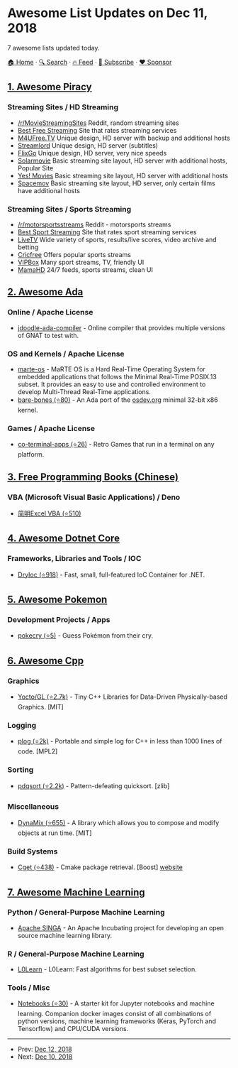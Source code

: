 # Awesome List Updates on Dec 11, 2018

7 awesome lists updated today.

[🏠 Home](/README.md) · [🔍 Search](https://www.trackawesomelist.com/search/) · [🔥 Feed](https://www.trackawesomelist.com/rss.xml) · [📮 Subscribe](https://trackawesomelist.us17.list-manage.com/subscribe?u=d2f0117aa829c83a63ec63c2f&id=36a103854c) · [❤️  Sponsor](https://github.com/sponsors/theowenyoung)



## [1. Awesome Piracy](/content/Igglybuff/awesome-piracy/README.md)

### Streaming Sites / HD Streaming

*   [/r/MovieStreamingSites](https://www.reddit.com/r/MovieStreamingSites/) Reddit, random streaming sites
*   [Best Free Streaming](https://www.bestfreestreaming.com/) Site that rates streaming services
*   [M4UFree.TV](http://m4ufree.tv/) Unique design, HD server with backup and additional hosts
*   [Streamlord](http://www.streamlord.com/) Unique design, HD server (subtitles)
*   [FlixGo](https://flixgo.net/) Unique design, HD server, very nice speeds
*   [Solarmovie](https://solarmoviez.ru/solar.html) Basic streaming site layout, HD server with additional hosts, Popular Site
*   [Yes! Movies](https://yesmovies.to) Basic streaming site layout, HD server with additional hosts
*   [Spacemov](http://spacemov.io/) Basic streaming site layout, HD server, only certain films have additional hosts

### Streaming Sites / Sports Streaming

*   [/r/motorsportsstreams](https://www.reddit.com/r/motorsportsstreams) Reddit - motorsports streams
*   [Best Sport Streaming](https://www.bestsportstreaming.com/) Site that rates sport streaming services
*   [LiveTV](https://livesx.eu/) Wide variety of sports, results/live scores, video archive and betting
*   [Cricfree](https://crickfree.org/) Offers popular sports streams
*   [VIPBox](https://www.vipbox.live/) Many sport streams, TV, friendly UI
*   [MamaHD](https://www.mamahd.org/) 24/7 feeds, sports streams, clean UI

## [2. Awesome Ada](/content/ohenley/awesome-ada/README.md)

### Online / Apache License

*   [jdoodle-ada-compiler](https://www.jdoodle.com/execute-ada-online) - Online compiler that provides multiple versions of GNAT to test with.

### OS and Kernels / Apache License

*   [marte-os](https://marte.unican.es/) - MaRTE OS is a Hard Real-Time Operating System for embedded applications that follows the Minimal Real-Time POSIX.13 subset. It provides an easy to use and controlled environment to develop Multi-Thread Real-Time applications.
*   [bare-bones (⭐80)](https://github.com/Lucretia/bare_bones) - An Ada port of the [osdev.org](https://wiki.osdev.org/Ada_Bare_bones) minimal 32-bit x86 kernel.

### Games / Apache License

*   [co-terminal-apps (⭐26)](https://github.com/fastrgv/CoTerminalApps) - Retro Games that run in a terminal on any platform.

## [3. Free Programming Books (Chinese)](/content/EbookFoundation/free-programming-books/books/free-programming-books-zh/README.md)

### VBA (Microsoft Visual Basic Applications) / Deno

*   [简明Excel VBA (⭐510)](https://github.com/Youchien/concise-excel-vba)

## [4. Awesome Dotnet Core](/content/thangchung/awesome-dotnet-core/README.md)

### Frameworks, Libraries and Tools / IOC

*   [DryIoc (⭐918)](https://github.com/dadhi/DryIoc) - Fast, small, full-featured IoC Container for .NET.

## [5. Awesome Pokemon](/content/tobiasbueschel/awesome-pokemon/README.md)

### Development Projects / Apps

*   [pokecry (⭐5)](https://github.com/fent/pokecry) - Guess Pokémon from their cry.

## [6. Awesome Cpp](/content/fffaraz/awesome-cpp/README.md)

### Graphics

*   [Yocto/GL (⭐2.7k)](https://github.com/xelatihy/yocto-gl) - Tiny C++ Libraries for Data-Driven Physically-based Graphics. \[MIT]

### Logging

*   [plog (⭐2k)](https://github.com/SergiusTheBest/plog) - Portable and simple log for C++ in less than 1000 lines of code. \[MPL2]

### Sorting

*   [pdqsort (⭐2.2k)](https://github.com/orlp/pdqsort) - Pattern-defeating quicksort. \[zlib]

### Miscellaneous

*   [DynaMix (⭐655)](https://github.com/iboB/dynamix) - A library which allows you to compose and modify objects at run time. \[MIT]

### Build Systems

*   [Cget (⭐438)](https://github.com/pfultz2/cget) - Cmake package retrieval. \[Boost] [website](http://cget.readthedocs.io)

## [7. Awesome Machine Learning](/content/josephmisiti/awesome-machine-learning/README.md)

### Python / General-Purpose Machine Learning

*   [Apache SINGA](https://singa.apache.org) - An Apache Incubating project for developing an open source machine learning library.

### R / General-Purpose Machine Learning

*   [L0Learn](https://cran.r-project.org/web/packages/L0Learn/index.html) - L0Learn: Fast algorithms for best subset selection.

### Tools / Misc

*   [Notebooks (⭐30)](https://github.com/rlan/notebooks) - A starter kit for Jupyter notebooks and machine learning. Companion docker images consist of all combinations of python versions, machine learning frameworks (Keras, PyTorch and Tensorflow) and CPU/CUDA versions.

---

- Prev: [Dec 12, 2018](/content/2018/12/12/README.md)
- Next: [Dec 10, 2018](/content/2018/12/10/README.md)
